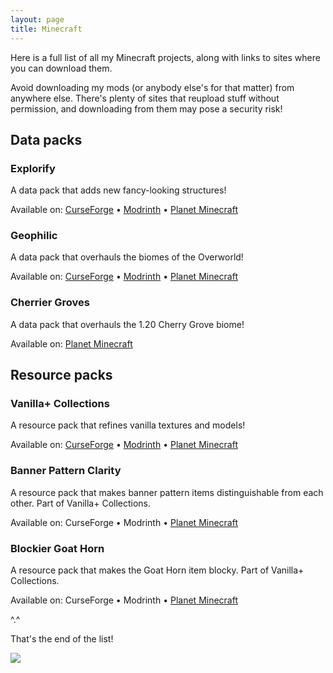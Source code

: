 ```yaml
---
layout: page
title: Minecraft
---
```


Here is a full list of all my Minecraft projects, along with links to sites where you can download them.

Avoid downloading my mods (or anybody else's for that matter) from anywhere else. There's plenty of sites that reupload stuff without permission, and downloading from them may pose a security risk!


## Data packs

### Explorify
A data pack that adds new fancy-looking structures!

Available on: [CurseForge](https://www.curseforge.com/minecraft/mc-mods/explorify/) • [Modrinth](https://modrinth.com/datapack/explorify/) • [Planet Minecraft](https://www.planetminecraft.com/data-pack/explorium/)

### Geophilic
A data pack that overhauls the biomes of the Overworld!

Available on: [CurseForge](https://www.curseforge.com/minecraft/mc-mods/geophilic/) • [Modrinth](https://modrinth.com/datapack/geophilic/) • [Planet Minecraft](https://www.planetminecraft.com/data-pack/geophilic/)

### Cherrier Groves
A data pack that overhauls the 1.20 Cherry Grove biome!

Available on: [Planet Minecraft](https://www.planetminecraft.com/data-pack/cherrier-groves/)


## Resource packs

### Vanilla+ Collections

A resource pack that refines vanilla textures and models!

Available on: [CurseForge](https://www.curseforge.com/minecraft/texture-packs/vanillacollections/) • [Modrinth](https://modrinth.com/resourcepack/vanillacollections/) • [Planet Minecraft](https://www.planetminecraft.com/texture-pack/vanilla-collections/)

### Banner Pattern Clarity

A resource pack that makes banner pattern items distinguishable from each other. Part of Vanilla+ Collections.

Available on: CurseForge • Modrinth • [Planet Minecraft](https://www.planetminecraft.com/texture-pack/banner-pattern-clarity/)

### Blockier Goat Horn

A resource pack that makes the Goat Horn item blocky. Part of Vanilla+ Collections.

Available on: CurseForge • Modrinth • [Planet Minecraft](https://www.planetminecraft.com/texture-pack/blockier-goat-horn/)

^.^

That's the end of the list!

![](https://upload.wikimedia.org/wikipedia/commons/thumb/a/ad/Red_Panda_%2823341046980%29.jpg/1024px-Red_Panda_%2823341046980%29.jpg)

